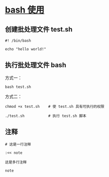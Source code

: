 # [bash 使用]()

## 创建批处理文件 **test.sh**

```shell
#! /bin/bash

echo "hello world!"
```

## 执行批处理文件 **bash**

方式一：

```shell
bash test.sh
```

方式二：

```shell
chmod +x test.sh    # 使 test.sh 具有可执行的权限

./test.sh           # 执行 test.sh 脚本
```


## 注释

```shell
# 这是一行注释

```

```shell
:<< note

这是多行注释

note
```

## 
